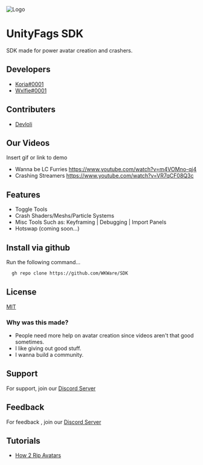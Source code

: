 
![Logo](https://cdn.discordapp.com/attachments/1017811760234901595/1017908349158817852/SDK_Panel_Banner.png)


# UnityFags SDK

SDK made for power avatar creation and crashers.




## Developers

- [Koria#0001](https://www.github.com/Descripted)
- [Wxlfie#0001](https://www.github.com/https://github.com/Wxlfie999)

## Contributers

- [Devloli](https://github.com/devloli-main)

## Our Videos

Insert gif or link to demo

- Wanna be LC Furries https://www.youtube.com/watch?v=m4VOMno-qj4
- Crashing Streamers https://www.youtube.com/watch?v=VR7qCF08Q3c

## Features

- Toggle Tools
- Crash Shaders/Meshs/Particle Systems
- Misc Tools Such as: Keyframing | Debugging | Import Panels
- Hotswap (coming soon...)


## Install via github

Run the following command...

```bash
  gh repo clone https://github.com/WKWare/SDK
```


## License

[MIT](https://choosealicense.com/licenses/mit/)


### Why was this made?

 - People need more help on avatar creation since videos aren't that good sometimes.
 - I like giving out good stuff.
 - I wanna build a community.

## Support

For support, join our [Discord Server](https://discord.gg/winners)


## Feedback

For feedback , join our [Discord Server](https://discord.gg/winners) 


## Tutorials

 - [How 2 Rip Avatars](https://www.youtube.com/watch?v=GyFk83HYqNA)
